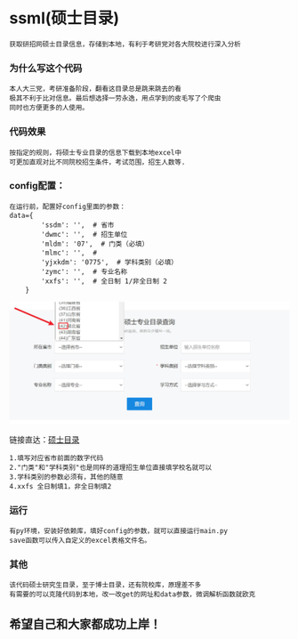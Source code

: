 # ssml(硕士目录)
    获取研招网硕士目录信息，存储到本地，有利于考研党对各大院校进行深入分析

### 为什么写这个代码
    本人大三党，考研准备阶段，翻看这目录总是跳来跳去的看
    极其不利于比对信息。最后想选择一劳永逸，用点学到的皮毛写了个爬虫
    同时也方便更多的人使用。

### 代码效果
    按指定的规则，将硕士专业目录的信息下载到本地excel中
    可更加直观对比不同院校招生条件，考试范围，招生人数等.

### config配置：
    在运行前，配置好config里面的参数：
    data={
            'ssdm': '',  # 省市
            'dwmc': '',  # 招生单位
            'mldm': '07',  # 门类（必填）
            'mlmc': '',  #
            'yjxkdm': '0775',  # 学科类别（必填）
            'zymc': '',  # 专业名称
            'xxfs': '',  # 全日制 1/非全日制 2
        }  
    
<img src="./img/0.jpg"/>


链接直达：[硕士目录](https://yz.chsi.com.cn/zsml/zyfx_search.jsp)

    1.填写对应省市前面的数字代码
    2."门类"和"学科类别"也是同样的道理招生单位直接填学校名就可以
    3.学科类别的参数必须有，其他的随意
    4.xxfs 全日制填1，非全日制填2
    
### 运行
    有py环境，安装好依赖库，填好config的参数，就可以直接运行main.py
    save函数可以传入自定义的excel表格文件名。

### 其他
    该代码硕士研究生目录，至于博士目录，还有院校库，原理差不多
    有需要的可以克隆代码到本地，改一改get的网址和data参数，微调解析函数就欧克


## 希望自己和大家都成功上岸！